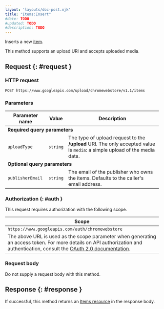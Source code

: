 ```yaml
---
layout: 'layouts/doc-post.njk'
title: "Items:Insert"
#date: TODO
#updated: TODO
#description: TODO
---
```


Inserts a new [item][1].

This method supports an upload URI and accepts uploaded media.

## Request {: #request }

### HTTP request

```text
POST https://www.googleapis.com/upload/chromewebstore/v1.1/items
```

### Parameters

<table><thead><tr><th>Parameter name</th><th>Value</th><th>Description</th></tr></thead><tbody><tr><td colspan="3"><b>Required query parameters</b></td></tr><tr id="uploadType_id"><td><code>uploadType</code></td><td><code>string</code></td><td>The type of upload request to the <strong>/upload</strong> URI. The only accepted value is <code>media</code>: a simple upload of the media data.</td></tr><tr><td colspan="3"><b>Optional query parameters</b></td></tr><tr id="publisherEmail"><td><code>publisherEmail</code></td><td><code>string</code></td><td>The email of the publisher who owns the items. Defaults to the caller's email address.</td></tr></tbody></table>

### Authorization {: #auth }

This request requires authorization with the following scope.

<table><thead><tr><th>Scope</th></tr></thead><tbody><tr><td><code>https://www.googleapis.com/auth/chromewebstore</code></td></tr><tr><td>The above URL is used as the scope parameter when generating an access token. For more details on API authorization and authentication, consult the <a href="https://developers.google.com/accounts/docs/OAuth2">OAuth 2.0 documentation</a>.</td></tr></tbody></table>

### Request body

Do not supply a request body with this method.

## Response {: #response }

If successful, this method returns an [Items resource][3] in the response body.

[1]: /docs/webstore/webstore_api/items/
[2]: https://developers.google.com/accounts/docs/OAuth2
[3]: /docs/webstore/webstore_api/items/#resource
